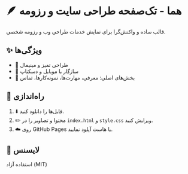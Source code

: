 # 🪶 هما - تک‌صفحه طراحی سایت و رزومه  

قالب ساده و واکنش‌گرا برای نمایش خدمات طراحی وب و رزومه شخصی.  

## ✨ ویژگی‌ها  
- 🎨 طراحی تمیز و مینیمال  
- 📱 سازگار با موبایل و دسکتاپ  
- 📌 بخش‌های اصلی: معرفی، مهارت‌ها، نمونه‌کارها، تماس  

## 🚀 راه‌اندازی  
1. ⬇️ فایل‌ها را دانلود کنید.  
2. ✏️ محتوا و تصاویر را در `index.html` و `style.css` ویرایش کنید.  
3. ☁️ روی GitHub Pages یا هاست آپلود نمایید.  

## 📜 لایسنس  
استفاده آزاد (MIT)  
